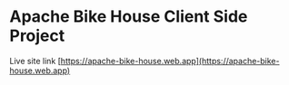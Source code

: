 # Apache Bike House Client Side Project

Live site link [https://apache-bike-house.web.app](https://apache-bike-house.web.app)
